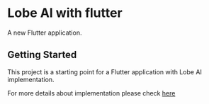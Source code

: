 # Lobe AI with flutter

A new Flutter application.

## Getting Started

This project is a starting point for a Flutter application with Lobe AI implementation.

For more details about implementation please check [here](https://xgguler.medium.com/lobe-ai-with-flutter-45bea9ab2e65
)

